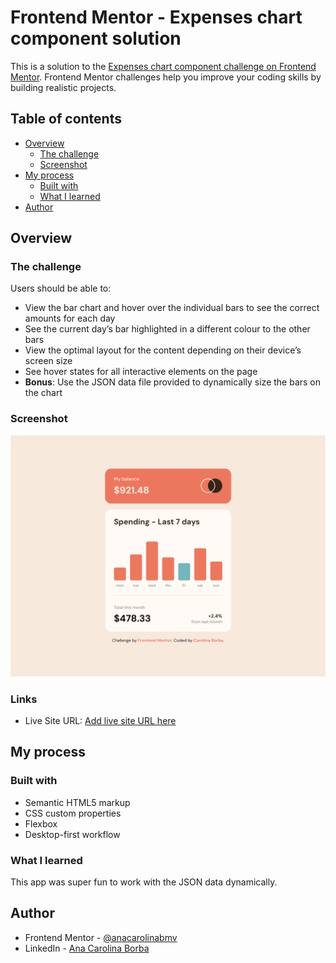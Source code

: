 # Frontend Mentor - Expenses chart component solution

This is a solution to the [Expenses chart component challenge on Frontend Mentor](https://www.frontendmentor.io/challenges/expenses-chart-component-e7yJBUdjwt). Frontend Mentor challenges help you improve your coding skills by building realistic projects.

## Table of contents

- [Overview](#overview)
  - [The challenge](#the-challenge)
  - [Screenshot](#screenshot)
- [My process](#my-process)
  - [Built with](#built-with)
  - [What I learned](#what-i-learned)
- [Author](#author)

## Overview

### The challenge

Users should be able to:

- View the bar chart and hover over the individual bars to see the correct amounts for each day
- See the current day’s bar highlighted in a different colour to the other bars
- View the optimal layout for the content depending on their device’s screen size
- See hover states for all interactive elements on the page
- **Bonus**: Use the JSON data file provided to dynamically size the bars on the chart

### Screenshot

![](/screenshot.png)

### Links

- Live Site URL: [Add live site URL here](https://fm-expenses-chart-comp.netlify.app/)

## My process

### Built with

- Semantic HTML5 markup
- CSS custom properties
- Flexbox
- Desktop-first workflow

### What I learned

This app was super fun to work with the JSON data dynamically.

## Author

- Frontend Mentor - [@anacarolinabmv](https://www.frontendmentor.io/profile/anacarolinabmv)
- LinkedIn - [Ana Carolina Borba](https://www.linkedin.com/in/ana-carolina-borba-88377632/)
